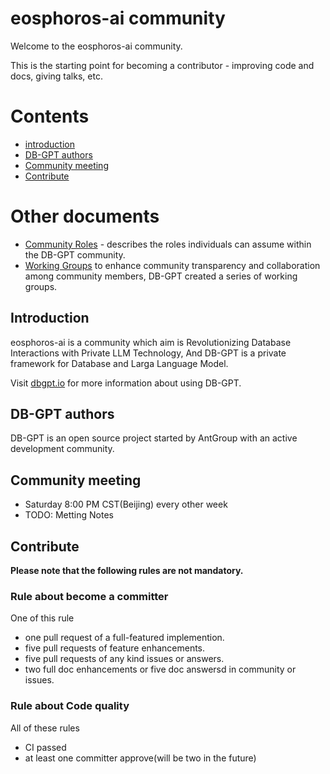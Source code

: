 # eosphoros-ai community

Welcome to the eosphoros-ai community.

This is the starting point for becoming a contributor - improving code and docs, giving talks, etc.

# Contents
- [introduction](#introduction)
- [DB-GPT authors](#db-gpt-authors)
- [Community meeting](#community-meeting)
- [Contribute](#contribute)


# Other documents
- [Community Roles](./ROLES.md) - describes the roles individuals can assume within the DB-GPT community.
- [Working Groups](./WORKING-GROUPS.md) to enhance community transparency and collaboration among community members, DB-GPT created a series of working groups.

## Introduction
eosphoros-ai is a community which aim is Revolutionizing Database Interactions with Private LLM Technology, And DB-GPT is a private framework for Database and Larga Language Model.

Visit [dbgpt.io](http://dbgpt.io) for more information about using DB-GPT.

## DB-GPT authors
DB-GPT is an open source project started by AntGroup with an active development community. 

## Community meeting
- Saturday 8:00 PM CST(Beijing) every other week
- TODO: Metting Notes 

## Contribute
**Please note that the following rules are not mandatory.**

### Rule about become a committer

One of this rule
- one pull request of a full-featured implemention.
- five pull requests of feature enhancements.
- five pull requests of any kind issues or answers.
- two full doc enhancements or five doc answersd in community or issues.

### Rule about Code quality

All of these rules
- CI passed
- at least one committer approve(will be two in the future)
 